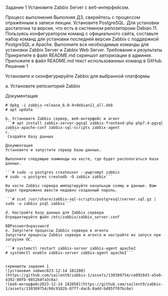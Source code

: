 Задание 1
Установите Zabbix Server с веб-интерфейсом.

Процесс выполнения
Выполняя ДЗ, сверяйтесь с процессом отражённым в записи лекции.
Установите PostgreSQL. Для установки достаточна та версия, что есть в системном репозитороии Debian 11.
Пользуясь конфигуратором команд с официального сайта, составьте набор команд для установки последней версии Zabbix с поддержкой PostgreSQL и Apache.
Выполните все необходимые команды для установки Zabbix Server и Zabbix Web Server.
Требования к результаты
Прикрепите в файл README.md скриншот авторизации в админке.
Приложите в файл README.md текст использованных команд в GitHub.
Решение 1

Установите и сконфигурируйте Zabbix для выбранной платформы

a. Установите репозиторий Zabbix

Документация
``` # wget https://repo.zabbix.com/zabbix/6.0/debian/pool/main/z/zabbix-release/zabbix-release_6.0-4+debian11_all.deb
# dpkg -i zabbix-release_6.0-4+debian11_all.deb
# apt update ```

b. Установите Zabbix сервер, веб-интерфейс и агент
```# apt install zabbix-server-pgsql zabbix-frontend-php php7.4-pgsql zabbix-apache-conf zabbix-sql-scripts zabbix-agent
c.```
 Создайте базу данных

Документация
Установите и запустите сервер базы данных.

Выполните следующие комманды на хосте, где будет распологаться база данных.

```# sudo -u postgres createuser --pwprompt zabbix
# sudo -u postgres createdb -O zabbix zabbix```

На хосте Zabbix сервера импортируйте начальную схему и данные. Вам будет предложено ввести недавно созданный пароль.

```# zcat /usr/share/zabbix-sql-scripts/postgresql/server.sql.gz | sudo -u zabbix psql zabbix```

d. Настройте базу данных для Zabbix сервера
Отредактируйте файл /etc/zabbix/zabbix_server.conf

DBPassword=password
e. Запустите процессы Zabbix сервера и агента
Запустите процессы Zabbix сервера и агента и настройте их запуск при загрузке ОС.

```# systemctl restart zabbix-server zabbix-agent apache2
# systemctl enable zabbix-server zabbix-agent apache2```


скриншоты задания 1
![установил забикс023-12-14 181208](https://github.com/sailent9/zabbix-1/assets/130309754/ce092843-a5e0-4392-80fb-9852b4fa3c6a)
![веб-интерфейс2023-12-14 182058](https://github.com/sailent9/zabbix-1/assets/130309754/60c9182b-87f7-4ac6-8add-bd85ff07bc6e)



